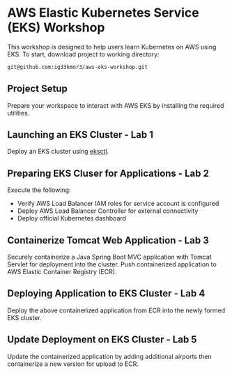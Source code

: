 # AWS Elastic Kubernetes Service (EKS) Workshop
This workshop is designed to help users learn Kubernetes on AWS using EKS. To start, download project to working directory:

```bash
git@github.com:ig33kmor3/aws-eks-workshop.git
```

## Project Setup

Prepare your workspace to interact with AWS EKS by installing the required utilities.

## Launching an EKS Cluster - Lab 1

Deploy an EKS cluster using [eksctl](https://eksctl.io/). 

## Preparing EKS Cluser for Applications - Lab 2

Execute the following:

* Verify AWS Load Balancer IAM roles for service account is configured
* Deploy AWS Load Balancer Controller for external connectivity
* Deploy official Kubernetes dashboard

## Containerize Tomcat Web Application - Lab 3

Securely containerize a Java Spring Boot MVC application with Tomcat Servlet for deployment into the cluster. Push containerized application to AWS Elastic Container Registry (ECR).

## Deploying Application to EKS Cluster - Lab 4

Deploy the above containerized application from ECR into the newly formed EKS cluster.

## Update Deployment on EKS Cluster - Lab 5

Update the containerized application by adding additional airports then containerize a new version for upload to ECR.